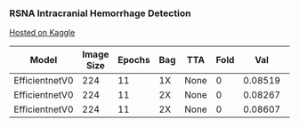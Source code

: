 ### RSNA Intracranial Hemorrhage Detection

[Hosted on Kaggle](https://www.kaggle.com/c/rsna-intracranial-hemorrhage-detection/overview)


| Model         |Image Size|Epochs|Bag|TTA |Fold|Val     |LB   |
| --------------|----------|------|---|----|----|--------|-----|
| EfficientnetV0|224       |11    |1X |None|0   |0.08519 |???? |
| EfficientnetV0|224       |11    |2X |None|0   |0.08267 |???? |
| EfficientnetV0|224       |11    |2X |None|0   |0.08607 |???? |
